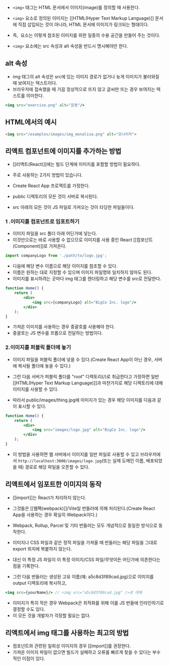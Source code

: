 - `<img>` 태그는 HTML 문서에서 이미지(image)를 정의할 때 사용한다.
- `<img>` 요소로 정의된 이미지는 [[HTML(Hyper Text Markup Language)]] 문서에 직접 삽입되는 것이 아니라, HTML 문서에 이미지가 링크되는 형태이다.

- 즉, <img> 요소는 이렇게 참조된 이미지를 위한 일종의 수용 공간을 만들어 주는 것이다.
- `<img>` 요소에는 src 속성과 alt 속성을 반드시 명시해야만 한다.

## alt 속성

- img 태그의 alt 속성은 src에 있는 이미지 경로가 없거나 늦게 이미지가 불러와질 때 보여지는 텍스트이다. 
- 브라우저에 접속했을 때 가끔 정상적으로 뜨지 않고 글씨만 뜨는 경우 보여지는 텍스트를 의미한다.

```jsx
<img src="exercise.png" alt="운동"/>
```


## HTML에서의 예시

```html
<img src="/examples/images/img_monalisa.png" alt="모나리자">
```

## 리액트 컴포넌트에 이미지를 추가하는 방법

- [[리액트(React)]]에는 빌드 단계에 이미지를 포함할 방법이 필요하다.
- 주로 사용하는 2가지 방법이 있습니다.

- Create React App 프로젝트를 가정한다.
- public 디렉토리의 모든 것이 서버로 복사된다.
- src 아래의 모든 것이 JS 파일로 가져오는 것이 타당한 파일들이다.

### 1 .이미지를 컴포넌트로 임포트하기

- 이미지 파일을 src 폴더 아래 어딘가에 넣는다.
- 이것만으로는 바로 사용할 수 없으므로 이미지를 사용 중인 React [[컴포넌트(Component)]]로 가져온다.

```jsx
import companyLogo from './path/to/logo.jpg';
```

- 다음에 해당 변수 이름으로 해당 이미지를 참조할 수 있다.
- 이름은 원하는 대로 지정할 수 있으며 이미지 파일명와 일치하지 않아도 된다.
- 이미지를 표시하려는 곳마다 img 태그를 렌더링하고 해당 변수를 src로 전달한다.

```jsx
function Home() {
	return (
		<div>
			<img src={companyLogo} alt="BigCo Inc. logo"/>
		</div>
	);
}
```

- 가져온 이미지를 사용하는 경우 중괄호를 사용해야 한다.
- 중괄호는 JS 변수를 프롭으로 전달하는 방법이다.

### 2.이미지를 퍼블릭 폴더에 놓기

- 이미지 파일을 퍼블릭 폴더에 넣을 수 있다.(Create React App이 아닌 경우, 서버에 복사될 폴더에 놓을 수 있다.)

- 그런 다음 서버가 퍼블릭 폴더를 "root" 디렉토리(/)로 취급한다고 가정하면 일반 [[HTML(Hyper Text Markup Language)]]과 마찬가지로 해당 디렉토리에 대해 이미지를 사용할 수 있다.
- 따라서 public/images/thing.jpg에 이미지가 있는 경우 해당 이미지를 다음과 같이 표시할 수 있다.

```jsx
function Home() {
	return (
		<div>
			<img src="images/logo.jpg" alt="BigCo Inc. logo"/>
		</div>
	);
}
```

- 이 방법을 사용하면 웹 서버에서 이미지를 일반 파일로 사용할 수 있고 브라우저에서 `http://localhost:3000/images/logo.jpg`(또는 실제 도메인 이름, 배포되었을 때) 경로로 해당 파일을 오픈할 수 있다.

## 리액트에서 임포트한 이미지의 동작

- [[import]]는 React가 처리하지 않는다.
- 그것들은 [[웹팩(webpack)]]/Vite일 번들러에 의해 처리된다.(Create React App을 사용하는 경우 확실히 Webpack이다.)

- Webpack, Rollup, Parcel 및 기타 번들러는 모두 개념적으로 동일한 방식으로 동작한다.
- 이미지나 CSS 파일과 같은 정적 파일을 가져올 때 번들러는 해당 파일을 그대로 export 위치에 복붙하지 않는다.
- 대신 이 특정 JS 파일이 이 특정 이미지/CSS 파일/무엇이든 어딘가에 의존한다는 점을 기록한다.

- 그런 다음 번들러는 생성된 고유 이름(예: a5c8d3f89cad.jpg)으로 이미지를 output 디렉토리에 복사하고,

```jsx
<img src={yourName}/> // <img src="a5c8d3f89cad.jpg" />로 대체
```

- 이미지가 특히 작은 경우 Webpack은 최적화를 위해 이를 JS 번들에 인라인하기로 결정할 수도 있다.
- 이 모든 것을 개발자가 걱정할 필요는 없다.

## 리액트에서 img 태그를 사용하는 최고의 방법

- 컴포넌트와 관련된 일회성 이미지의 경우 [[import]]를 권장한다.
- 가져온 이미지 파일이 없으면 빌드가 실패하고 오류를 빠르게 찾을 수 있다는 부수적인 이점이 있다.